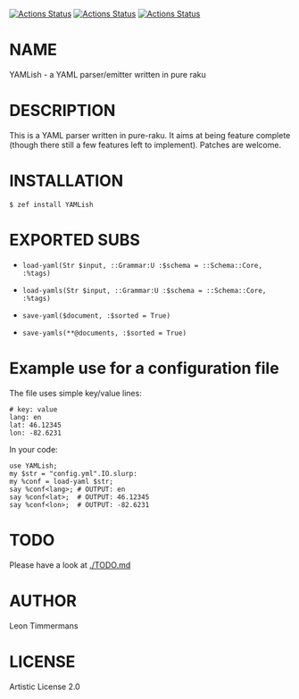 [![Actions Status](https://github.com/tbrowder/yamlish/actions/workflows/linux.yml/badge.svg)](https://github.com/tbrowder/yamlish/actions) [![Actions Status](https://github.com/tbrowder/yamlish/actions/workflows/macos.yml/badge.svg)](https://github.com/tbrowder/yamlish/actions) [![Actions Status](https://github.com/tbrowder/yamlish/actions/workflows/windows.yml/badge.svg)](https://github.com/tbrowder/yamlish/actions)

NAME
====

YAMLish - a YAML parser/emitter written in pure raku

DESCRIPTION
===========

This is a YAML parser written in pure-raku. It aims at being feature complete (though there still a few features left to implement). Patches are welcome.

INSTALLATION
============

```console
$ zef install YAMLish
```

EXPORTED SUBS
=============

  * `load-yaml(Str $input, ::Grammar:U :$schema = ::Schema::Core, :%tags)`

  * `load-yamls(Str $input, ::Grammar:U :$schema = ::Schema::Core, :%tags)`

  * `save-yaml($document, :$sorted = True)`

  * `save-yamls(**@documents, :$sorted = True)`

Example use for a configuration file
====================================

The file uses simple key/value lines:

    # key: value
    lang: en
    lat: 46.12345
    lon: -82.6231

In your code:

    use YAMLish;
    my $str = "config.yml".IO.slurp:
    my %conf = load-yaml $str;
    say %conf<lang>; # OUTPUT: en
    say %conf<lat>;  # OUTPUT: 46.12345
    say %conf<lon>;  # OUTPUT: -82.6231

TODO
====

Please have a look at [./TODO.md](./TODO.md)

AUTHOR
======

Leon Timmermans

LICENSE
=======

Artistic License 2.0

